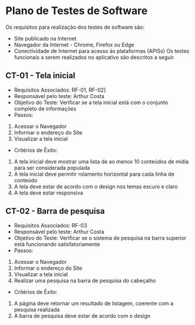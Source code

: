 # Plano de Testes de Software
Os requisitos para realização dos testes de software são:
* Site publicado na Internet
* Navegador da Internet - Chrome, Firefox ou Edge
* Conectividade de Internet para acesso às plataformas (APISs)
Os testes funcionais a serem realizados no aplicativo são descritos a seguir.

## CT-01 - Tela inicial
* Requisitos Associados: RF-01, RF-02]
* Responsável pelo teste: Arthur Costa
* Objetivo do Teste: Verificar se a tela inicial está com o conjunto completo de informações
* Passos:
1) Acessar o Navegador
2) Informar o endereço do Site
3) Visualizar a tela inicial
* Critérios de Êxito:
1) A tela inicial deve mostrar uma lista de ao menos 10 conteúdos de mídia para ser considerada populada
2) A tela inicial deve permitir rolamento horizontal para cada linha de conteúdo
3) A tela deve estar de acordo com o design nos temas escuro e claro
4) A tela deve estar responsiva

## CT-02 - Barra de pesquisa
* Requisitos Associados: RF-03
* Responsável pelo teste: Arthur Costa
* Objetivo do Teste: Verificar se o sistema de pesquisa na barra superior está funcionando satisfatoriamente
* Passos:
1) Acessar o Navegador
2) Informar o endereço do Site
3) Visualizar a tela inicial
4) Realizar uma pesquisa na barra de pesquisa do cabeçalho
* Critérios de Êxito:
1) A página deve retornar um resultado de listagem, coerente com a pesquisa realizada
2) A barra de pesquisa deve estar de acordo com o design

